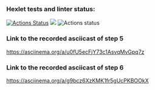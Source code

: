 ### Hexlet tests and linter status:
[![Actions Status](https://github.com/msouldze/frontend-project-lvl1/workflows/hexlet-check/badge.svg)](https://github.com/msouldze/frontend-project-lvl1/actions)
<a href="https://codeclimate.com/github/codeclimate/codeclimate/maintainability"><img src="https://api.codeclimate.com/v1/badges/a99a88d28ad37a79dbf6/maintainability" /></a>
![Actions status](https://github.com/msouldze/frontend-project-lvl1/actions/workflows/node.js.yml/badge.svg)

### Link to the recorded asciicast of step 5
https://asciinema.org/a/u0fU5ecFjY73c1AsvqMvGpq7z

### Link to the recorded asciicast of step 6
https://asciinema.org/a/g9bcz6XzKMK1fr5gUcPKBOOkX